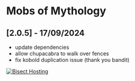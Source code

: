 # Mobs of Mythology

## [2.0.5] - 17/09/2024

- update dependencies
- allow chupacabra to walk over fences
- fix kobold duplication issue (thank you bandit)

[![Bisect Hosting](https://www.bisecthosting.com/images/CF/Mobs_of_Mythology/BH_MOM_promo.webp)](https://bisecthosting.com/PixelDream)
